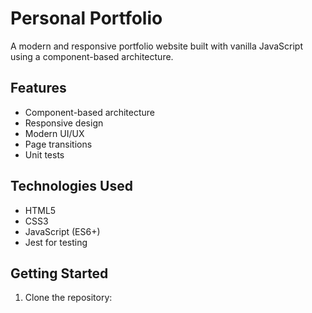 # Personal Portfolio

A modern and responsive portfolio website built with vanilla JavaScript using a component-based architecture.

## Features

- Component-based architecture
- Responsive design
- Modern UI/UX
- Page transitions
- Unit tests

## Technologies Used

- HTML5
- CSS3
- JavaScript (ES6+)
- Jest for testing

## Getting Started

1. Clone the repository: 